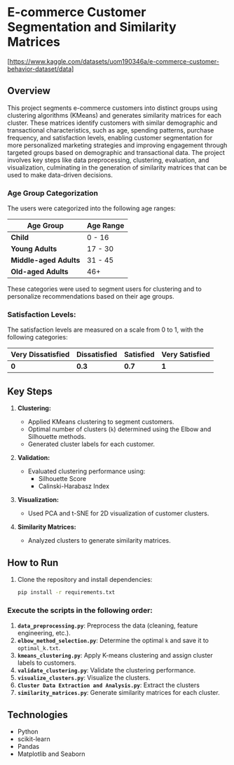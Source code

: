 # E-commerce Customer Segmentation and Similarity Matrices
[https://www.kaggle.com/datasets/uom190346a/e-commerce-customer-behavior-dataset/data]

## Overview
This project segments e-commerce customers into distinct groups using clustering algorithms (KMeans) and generates similarity matrices for each cluster. These matrices identify customers with similar demographic and transactional characteristics, such as age, spending patterns, purchase frequency, and satisfaction levels, enabling customer segmentation for more personalized marketing strategies and improving engagement through targeted groups based on demographic and transactional data. The project involves key steps like data preprocessing, clustering, evaluation, and visualization, culminating in the generation of similarity matrices that can be used to make data-driven decisions.


### Age Group Categorization
The users were categorized into the following age ranges:

| Age Group             | Age Range |
|-----------------------|-----------|
| **Child**             | 0 - 16    |
| **Young Adults**      | 17 - 30   |
| **Middle-aged Adults**| 31 - 45   |
| **Old-aged Adults**   | 46+       |



These categories were used to segment users for clustering and to personalize recommendations based on their age groups.

### Satisfaction Levels:
The satisfaction levels are measured on a scale from 0 to 1, with the following categories:

| **Very Dissatisfied** | **Dissatisfied** | **Satisfied** | **Very Satisfied** |
|-----------------------|------------------|---------------|--------------------|
| **0**                 | **0.3**          | **0.7**       | **1**              |


## Key Steps
1. **Clustering:**
   - Applied KMeans clustering to segment customers.
   - Optimal number of clusters (`k`) determined using the Elbow and Silhouette methods.
   - Generated cluster labels for each customer.
   
2. **Validation:**
   - Evaluated clustering performance using:
     - Silhouette Score
     - Calinski-Harabasz Index

3. **Visualization:**
   - Used PCA and t-SNE for 2D visualization of customer clusters.

4. **Similarity Matrices:**
   - Analyzed clusters to generate similarity matrices.

## How to Run
1. Clone the repository and install dependencies:
   ```bash
   pip install -r requirements.txt
   
### Execute the scripts in the following order:

1. **`data_preprocessing.py`**: Preprocess the data (cleaning, feature engineering, etc.).
2. **`elbow_method_selection.py`**: Determine the optimal `k` and save it to `optimal_k.txt`.
3. **`kmeans_clustering.py`**: Apply K-means clustering and assign cluster labels to customers.
4. **`validate_clustering.py`**: Validate the clustering performance.
5. **`visualize_clusters.py`**: Visualize the clusters.
6. **`Cluster Data Extraction and Analysis.py`**: Extract the clusters
7. **`similarity_matrices.py`**: Generate similarity matrices for each cluster.


## Technologies

- Python
- scikit-learn
- Pandas
- Matplotlib and Seaborn
